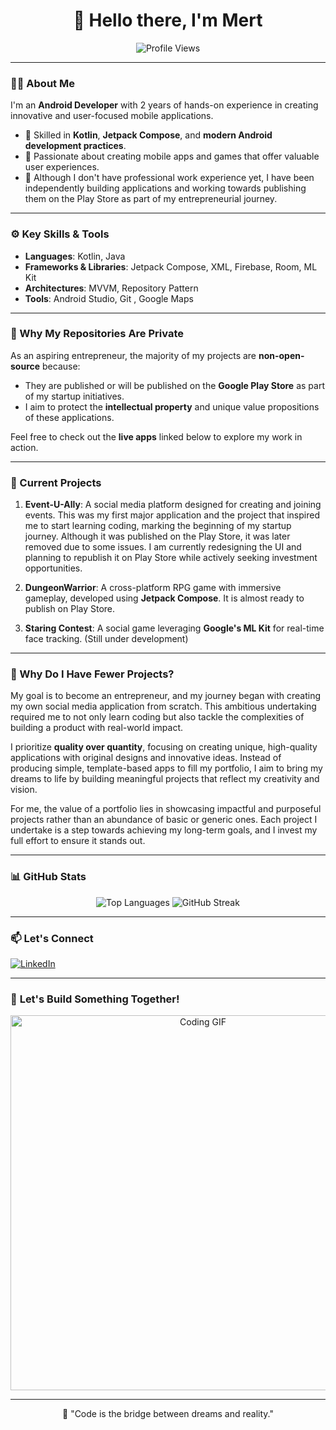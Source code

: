 

<h1 align="center">👋 Hello there, I'm Mert</h1>

<p align="center">
  <img src="https://komarev.com/ghpvc/?username=troemanes&label=Profile%20Views&color=0e75b6&style=flat" alt="Profile Views" />
</p>

---

### 👨‍💻 About Me  

I'm an **Android Developer** with 2 years of hands-on experience in creating innovative and user-focused mobile applications.  
- 🌟 Skilled in **Kotlin**, **Jetpack Compose**, and **modern Android development practices**.  
- 🚀 Passionate about creating mobile apps and games that offer valuable user experiences.
- 🎯 Although I don't have professional work experience yet, I have been independently building applications and working towards publishing them on the Play Store as part of my entrepreneurial journey.
---

### ⚙️ Key Skills & Tools  

- **Languages**: Kotlin, Java  
- **Frameworks & Libraries**: Jetpack Compose, XML, Firebase, Room, ML Kit  
- **Architectures**: MVVM, Repository Pattern
- **Tools**: Android Studio, Git , Google Maps

---

### 📂 Why My Repositories Are Private  

As an aspiring entrepreneur, the majority of my projects are **non-open-source** because:  
- They are published or will be published on the **Google Play Store** as part of my startup initiatives.  
- I aim to protect the **intellectual property** and unique value propositions of these applications.  

Feel free to check out the **live apps** linked below to explore my work in action.  

---

### 💼 Current Projects  

1. **Event-U-Ally**: A social media platform designed for creating and joining events. This was my first major application and the project that inspired me to start learning coding, marking the beginning of my startup journey. Although it was published on the Play Store, it was later removed due to some issues. I am currently redesigning the UI and planning to republish it on Play Store while actively seeking investment opportunities.

2. **DungeonWarrior**: A cross-platform RPG game with immersive gameplay, developed using **Jetpack Compose**. It is almost ready to publish on Play Store.  

3. **Staring Contest**: A social game leveraging **Google's ML Kit** for real-time face tracking. (Still under development)

---

### 🤔 Why Do I Have Fewer Projects?  

My goal is to become an entrepreneur, and my journey began with creating my own social media application from scratch. This ambitious undertaking required me to not only learn coding but also tackle the complexities of building a product with real-world impact.  

I prioritize **quality over quantity**, focusing on creating unique, high-quality applications with original designs and innovative ideas. Instead of producing simple, template-based apps to fill my portfolio, I aim to bring my dreams to life by building meaningful projects that reflect my creativity and vision.  

For me, the value of a portfolio lies in showcasing impactful and purposeful projects rather than an abundance of basic or generic ones. Each project I undertake is a step towards achieving my long-term goals, and I invest my full effort to ensure it stands out.

---

### 📊 GitHub Stats  

<p align="center">
  <img src="https://github-readme-stats.vercel.app/api/top-langs/?username=troemanes&layout=compact&theme=default" alt="Top Languages" />

  <img src="https://github-readme-streak-stats.herokuapp.com/?user=troemanes&theme=default" alt="GitHub Streak" />
</p>

---

### 📫 Let's Connect  

[![LinkedIn](https://img.shields.io/badge/LinkedIn-%230077B5.svg?style=for-the-badge&logo=linkedin&logoColor=white)](https://www.linkedin.com/in/mert-ünal-androidguy/)
<!--
[![Google Play](https://img.shields.io/badge/Google%20Play-Apps-%234285F4?style=for-the-badge&logo=google-play&logoColor=white)](https://play.google.com/store/apps/developer?id=your-id)  

[![GitHub](https://img.shields.io/badge/GitHub-%2312100E.svg?style=for-the-badge&logo=github&logoColor=white)](https://github.com/troemanes)  
-->
---

### 🚀 **Let's Build Something Together!**  

<p align="center">
  <img src="https://media.giphy.com/media/qgQUggAC3Pfv687qPC/giphy.gif" alt="Coding GIF" width="600" />
</p>

---

<p align="center">
📢 "Code is the bridge between dreams and reality."  
</p>
